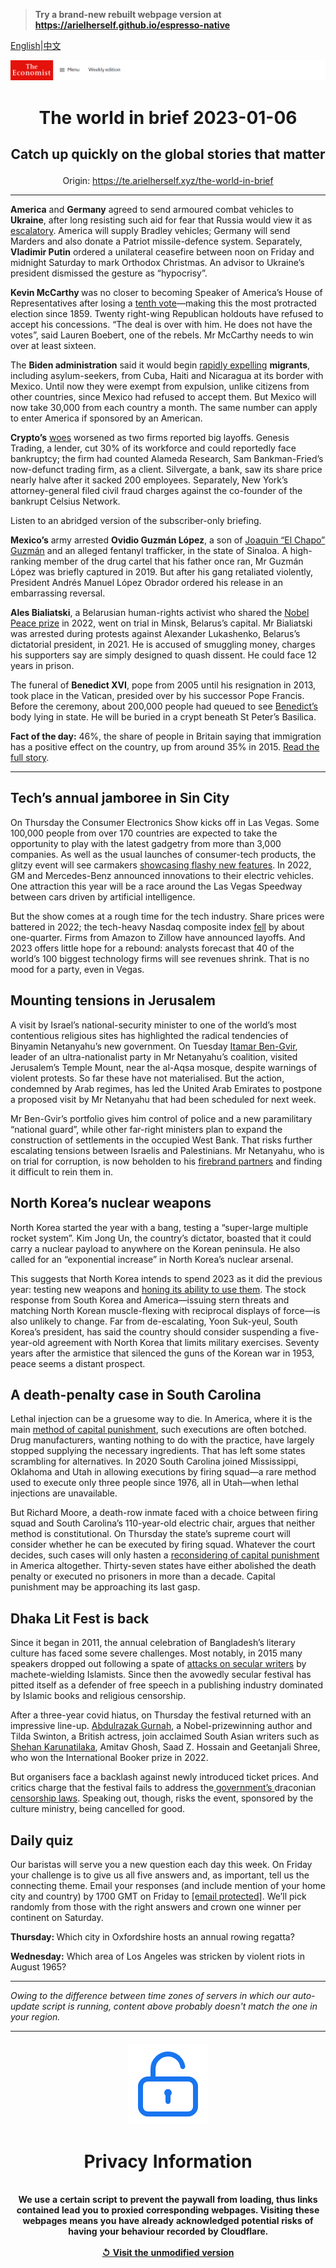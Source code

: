 > **Try a brand-new rebuilt webpage version at https://arielherself.github.io/espresso-native**

[English](https://github.com/arielherself/espresso/blob/main/README.md)|[中文](https://github-com.translate.goog/arielherself/espresso/blob/main/README.md?_x_tr_sl=en&_x_tr_tl=zh-CN&_x_tr_hl=zh-CN&_x_tr_pto=wapp)



![The Economist](menubar.png)

# <p align="center">The world in brief 2023-01-06</p>

## <p align="center">Catch up quickly on the global stories that matter</p>

<p align="center">Origin: <a href="https://te.arielherself.xyz/the-world-in-brief">https://te.arielherself.xyz/the-world-in-brief</a><hr>

<strong>America</strong> and <strong>Germany</strong> agreed to send armoured combat vehicles to <strong>Ukraine</strong>, after long resisting such aid for fear that Russia would view it as [escalatory](https://te.arielherself.xyz/europe/giving-ukraine-heavy-weapons-does-not-mean-nato-is-at-war-with-russia/21808835). America will supply Bradley vehicles; Germany will send Marders and also donate a Patriot missile-defence system. Separately, <strong>Vladimir Putin</strong> ordered a unilateral ceasefire between noon on Friday and midnight Saturday to mark Orthodox Christmas. An advisor to Ukraine’s president dismissed the gesture as “hypocrisy”.

<strong>Kevin McCarthy </strong>was no closer to becoming Speaker of America’s House of Representatives after losing a [tenth vote](https://te.arielherself.xyz/leaders/2023/01/04/what-the-kevin-mccarthy-saga-means-for-americas-congress)—making this the most protracted election since 1859. Twenty right-wing Republican holdouts have refused to accept his concessions. “The deal is over with him. He does not have the votes”, said Lauren Boebert, one of the rebels. Mr McCarthy needs to win over at least sixteen.

The <strong>Biden administration</strong> said it would begin [rapidly expelling](https://te.arielherself.xyz/united-states/2022/12/20/title-42-might-be-nixed) <strong>migrants</strong>, including asylum-seekers, from Cuba, Haiti and Nicaragua at its border with Mexico. Until now they were exempt from expulsion, unlike citizens from other countries, since Mexico had refused to accept them. But Mexico will now take 30,000 from each country a month. The same number can apply to enter America if sponsored by an American.

<strong>Crypto’s</strong> [woes](https://te.arielherself.xyz/leaders/2022/11/17/is-this-the-end-of-crypto) worsened as two firms reported big layoffs. Genesis Trading, a lender, cut 30% of its workforce and could reportedly face bankruptcy; the firm had counted Alameda Research, Sam Bankman-Fried’s now-defunct trading firm, as a client. Silvergate, a bank, saw its share price nearly halve after it sacked 200 employees. Separately, New York’s attorney-general filed civil fraud charges against the co-founder of the bankrupt Celsius Network.

Listen to an abridged version of the subscriber-only briefing.

<strong>Mexico’s</strong> army arrested <strong>Ovidio Guzmán L</strong><strong>ó</strong><strong>pez</strong>, a son of [Joaquin “El Chapo” Guzmán](https://te.arielherself.xyz/the-americas/2018/11/16/the-trial-of-el-chapo-and-the-crime-fighting-plan-of-amlo) and an alleged fentanyl trafficker, in the state of Sinaloa. A high-ranking member of the drug cartel that his father once ran, Mr Guzmán López was briefly captured in 2019. But after his gang retaliated violently, President Andrés Manuel López Obrador ordered his release in an embarrassing reversal. 

<strong>Ales Bialiatski</strong>, a Belarusian human-rights activist who shared the [Nobel Peace prize](https://te.arielherself.xyz/europe/2022/10/07/the-nobel-peace-prize-recognises-human-rights-groups-that-spoke-truth-to-putinism) in 2022, went on trial in Minsk, Belarus’s capital. Mr Bialiatski was arrested during protests against Alexander Lukashenko, Belarus’s dictatorial president, in 2021. He is accused of smuggling money, charges his supporters say are simply designed to quash dissent. He could face 12 years in prison. 

The funeral of <strong>Benedict XVI</strong>, pope from 2005 until his resignation in 2013, took place in the Vatican, presided over by his successor Pope Francis. Before the ceremony, about 200,000 people had queued to see [Benedict’s](https://te.arielherself.xyz/international/2022/12/31/pope-benedict-xvi-was-an-iron-fist-in-a-white-glove) body lying in state. He will be buried in a crypt beneath St Peter’s Basilica.

<strong>Fact of the day:</strong> 46%, the share of people in Britain saying that immigration has a positive effect on the country, up from around 35% in 2015. [Read the full story](https://te.arielherself.xyz/britain/2023/01/03/the-impact-of-brexit-in-charts). 

----------

## Tech’s annual jamboree in Sin City

On Thursday the Consumer Electronics Show kicks off in Las Vegas. Some 100,000 people from over 170 countries are expected to take the opportunity to play with the latest gadgetry from more than 3,000 companies. As well as the usual launches of consumer-tech products, the glitzy event will see carmakers [showcasing flashy new features](https://te.arielherself.xyz/business/2022/01/08/cars-meet-chips-in-sin-city). In 2022, GM and Mercedes-Benz announced innovations to their electric vehicles. One attraction this year will be a race around the Las Vegas Speedway between cars driven by artificial intelligence.

But the show comes at a rough time for the tech industry. Share prices were battered in 2022; the tech-heavy Nasdaq composite index [fell](https://te.arielherself.xyz/business/2022/12/24/how-techs-defiance-of-economic-gravity-came-to-an-abrupt-end) by about one-quarter. Firms from Amazon to Zillow have announced layoffs. And 2023 offers little hope for a rebound: analysts forecast that 40 of the world’s 100 biggest technology firms will see revenues shrink. That is no mood for a party, even in Vegas.

## Mounting tensions in Jerusalem

A visit by Israel’s national-security minister to one of the world’s most contentious religious sites has highlighted the radical tendencies of Binyamin Netanyahu’s new government. On Tuesday [Itamar Ben-Gvir](https://te.arielherself.xyz/the-economist-explains/2022/11/03/who-is-itamar-ben-gvir-israels-kingmaker), leader of an ultra-nationalist party in Mr Netanyahu’s coalition, visited Jerusalem’s Temple Mount, near the al-Aqsa mosque, despite warnings of violent protests. So far these have not materialised. But the action, condemned by Arab regimes, has led the United Arab Emirates to postpone a proposed visit by Mr Netanyahu that had been scheduled for next week.

Mr Ben-Gvir’s portfolio gives him control of police and a new paramilitary “national guard”, while other far-right ministers plan to expand the construction of settlements in the occupied West Bank. That risks further escalating tensions between Israelis and Palestinians. Mr Netanyahu, who is on trial for corruption, is now beholden to his [firebrand partners](https://te.arielherself.xyz/middle-east-and-africa/2022/11/10/the-changing-nature-of-israeli-politics) and finding it difficult to rein them in.

## North Korea’s nuclear weapons

North Korea started the year with a bang, testing a “super-large multiple rocket system”. Kim Jong Un, the country’s dictator, boasted that it could carry a nuclear payload to anywhere on the Korean peninsula. He also called for an “exponential increase” in North Korea’s nuclear arsenal.

This suggests that North Korea intends to spend 2023 as it did the previous year: testing new weapons and [honing its ability to use them](https://te.arielherself.xyz/asia/2022/10/18/north-korea-is-preparing-for-another-nuclear-test-or-many). The stock response from South Korea and America—issuing stern threats and matching North Korean muscle-flexing with reciprocal displays of force—is also unlikely to change. Far from de-escalating, Yoon Suk-yeul, South Korea’s president, has said the country should consider suspending a five-year-old agreement with North Korea that limits military exercises. Seventy years after the armistice that silenced the guns of the Korean war in 1953, peace seems a distant prospect.

## A death-penalty case in South Carolina

Lethal injection can be a gruesome way to die. In America, where it is the main [method of capital punishment](https://te.arielherself.xyz/graphic-detail/2022/12/15/south-carolina-wants-to-execute-an-inmate-by-firing-squad), such executions are often botched. Drug manufacturers, wanting nothing to do with the practice, have largely stopped supplying the necessary ingredients. That has left some states scrambling for alternatives. In 2020 South Carolina joined Mississippi, Oklahoma and Utah in allowing executions by firing squad—a rare method used to execute only three people since 1976, all in Utah—when lethal injections are unavailable.

But Richard Moore, a death-row inmate faced with a choice between firing squad and South Carolina’s 110-year-old electric chair, argues that neither method is constitutional. On Thursday the state’s supreme court will consider whether he can be executed by firing squad. Whatever the court decides, such cases will only hasten a [reconsidering of capital punishment](https://te.arielherself.xyz/united-states/2021/01/21/use-of-the-death-penalty-in-america-may-be-ending) in America altogether. Thirty-seven states have either abolished the death penalty or executed no prisoners in more than a decade. Capital punishment may be approaching its last gasp.

## Dhaka Lit Fest is back

Since it began in 2011, the annual celebration of Bangladesh’s literary culture has faced some severe challenges. Most notably, in 2015 many speakers dropped out following a spate of [attacks on secular writers](https://te.arielherself.xyz/asia/2015/05/14/the-third-casualty) by machete-wielding Islamists. Since then the avowedly secular festival has pitted itself as a defender of free speech in a publishing industry dominated by Islamic books and religious censorship.

After a three-year covid hiatus, on Thursday the festival returned with an impressive line-up. [Abdulrazak Gurnah](https://te.arielherself.xyz/culture/2021/10/07/abdulrazak-gurnah-wins-the-nobel-prize-in-literature-for-2021), a Nobel-prizewinning author and Tilda Swinton, a British actress, join acclaimed South Asian writers such as [Shehan Karunatilaka](https://te.arielherself.xyz/culture/2022/08/18/shehan-karunatilaka-returns-with-another-thrilling-satire), Amitav Ghosh, Saad Z. Hossain and Geetanjali Shree, who won the International Booker prize in 2022.

But organisers face a backlash against newly introduced ticket prices. And critics charge that the festival fails to address the[ government’s ](https://te.arielherself.xyz/asia/2021/03/27/as-it-turns-50-bangladesh-is-doing-well-despite-its-politicians)draconian [censorship laws](https://te.arielherself.xyz/asia/2021/03/06/indias-government-follows-bangladeshs-in-policing-social-media). Speaking out, though, risks the event, sponsored by the culture ministry, being cancelled for good.

## Daily quiz

Our baristas will serve you a new question each day this week. On Friday your challenge is to give us all five answers and, as important, tell us the connecting theme. Email your responses (and include mention of your home city and country) by 1700 GMT on Friday to [<span class="__cf_email__" data-cfemail="5a0b2f33201f292a283f2929351a3f393534353733292e74393537">[email&#160;protected]</span>](https://mail.google.com/mail/?view=cm&amp;fs=1&amp;tf=1&amp;to=QuizEspresso@te.arielherself.xyz). We’ll pick randomly from those with the right answers and crown one winner per continent on Saturday.

<strong>Thursday: </strong>Which city in Oxfordshire hosts an annual rowing regatta?

<strong>Wednesday:</strong> Which area of Los Angeles was stricken by violent riots in August 1965?

----------

*Owing to the difference between time zones of servers in which our auto-update script is running, content above probably doesn't match the one in your region.*

|<br><div align="center"><img src="unlock.png" /><h1>Privacy Information</h1></div></br>We use a certain script to prevent the paywall from loading, thus links contained lead you to proxied corresponding webpages. Visiting these webpages means you have already acknowledged potential risks of having your behaviour recorded by Cloudflare.<br><br>[&#x21BA; Visit the unmodified version](README.raw.md)<br><br>|
|-----|
